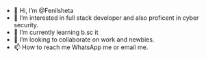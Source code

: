 - 👋 Hi, I’m @Fenilsheta
- 👀 I’m interested in full stack developer and also proficent in cyber security. 
- 🌱 I’m currently learning b.sc it 
- 💞️ I’m looking to collaborate on work and newbies.
- 📫 How to reach me WhatsApp me or email me.

<!---
Fenilsheta/Fenilsheta is a ✨ special ✨ repository because its `README.md` (this file) appears on your GitHub profile.
You can click the Preview link to take a look at your changes.
--->
